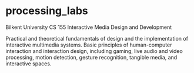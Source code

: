 # processing_labs
Bilkent University CS 155 Interactive Media Design and Development

Practical and theoretical fundamentals of design and the implementation of interactive multimedia systems. Basic principles of human-computer interaction and interaction design, including gaming, live audio and video processing, motion detection, gesture recognition, tangible media, and interactive spaces.
